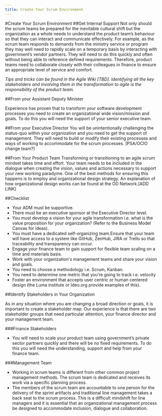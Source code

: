 ```yaml
---
title: Create Your Scrum Environment
---
```

#Create Your Scrum Environment
##Get Internal Support
Not only should the scrum teams be prepared for the inevitable cultural shift but the organization as a whole needs to understand the product team’s behaviour so that they can interact and communicate effectively. For example, as the scrum team responds to demands from the ministry service or program they may well need to rapidly scale on a temporary basis by interacting with government’s vendor partners. They will need to do this quickly and often without being able to reference defined requirements. Therefore, product teams need to collaborate closely with their colleagues in finance to ensure an appropriate level of service and comfort. 

*Tips and tricks can be found in the Agile Wiki [TBD]. Identifying all the key stakeholders and involving them in the transformation to agile is the responsibility of the product team.*

##From your Assistant Deputy Minister

Experience has proven that to transform your software development processes you need to create an organizational wide vision/mission and goals. To do this you will need the support of your senior executive team.

##From your Executive Director
You will be unintentionally challenging the status-quo within your organization and you need to get the support of management. They will need to build or modify their existing processes and ways of working to accommodate for the scrum processes. [PSA/OCIO change team?]

##From Your Product Team
Transforming or transitioning to an agile scrum mindset takes time and effort. Your team needs to be included in the dialogue when creating the vision, values and actions necessary to support your new working paradyme. One of the best methods for ensuring this happens is to employ and organizational design strategy. An explanation of how organizational design works can be found at the OD Network.[ADD LINK]

##Checklist
* Your ADM must be supportive.
* There must be an executive sponsor at the Executive Director level.
* You must develop a vision for your agile transformation i.e. what is the value proposition for your organization? (Refer to the Business Model Canvas for ideas).
* You must have a dedicated self-organizing team.Ensure that your team will have access to a system like GitHub, ZenHub, JIRA or Trello so that traceability and transparency can occur.
* Engage your finance team to gain support for flexible team scaling on a time and materials basis.
* Work with your organization's management teams and share your vision and goals.
* You need to choose a methodology i.e. Scrum, Kanban.
* You need to determine one metric that you’re going to track i.e. velocity
* Foster an environment that accepts user centric or human centered design (the Luma institute or Ideo.org  provide examples of this).

##Identify Stakeholders in Your Organization

As in any situation where you are changing a broad direction or goals, it is important to create a stakeholder map. Our experience is that there are two stakeholder groups that need particular attention, your finance director and your management team. 

###Finance Stakeholders
* You will need to scale your product team using government’s private sector partners quickly and there will be no fixed requirements. To do this you will need the understanding, support and help from your finance team.

###Management Team
* Working in scrum teams is different from other common project management methods. The scrum team is dedicated and receives its work via a specific planning process. 
* The members of the scrum team are accountable to one person for the delivery of the sprint artifacts and traditional line management takes a back seat to the scrum process. This is a difficult mindshift for line managers and it is essential that an organizational management process be designed to accommodate inclusion, dialogue and collaboration. 